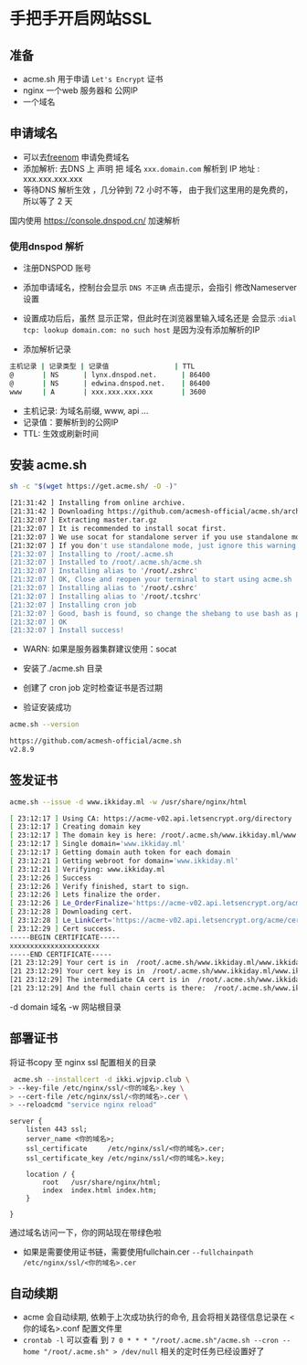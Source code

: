 # 手把手开启网站SSL

## 准备
- acme.sh 用于申请 `Let's Encrypt` 证书
- nginx 一个web 服务器和 公网IP
- 一个域名

## 申请域名

- 可以去[freenom](https://my.freenom.com/) 申请免费域名
- 添加解析: 去DNS 上 声明 把 域名 `xxx.domain.com` 解析到 IP 地址 : xxx.xxx.xxx.xxx
- 等待DNS 解析生效 ，几分钟到 72 小时不等， 由于我们这里用的是免费的，所以等了 2 天

国内使用 https://console.dnspod.cn/ 加速解析

### 使用dnspod 解析

- 注册DNSPOD 账号
- 添加申请域名，控制台会显示 `DNS 不正确` 点击提示，会指引 修改Nameserver 设置

- 设置成功后后，虽然 显示正常，但此时在浏览器里输入域名还是 会显示 :`dial tcp: lookup domain.com: no such host`
是因为没有添加解析的IP

- 添加解析记录

```bash
主机记录 | 记录类型 | 记录值                | TTL
@       | NS      | lynx.dnspod.net.      | 86400
@       | NS      | edwina.dnspod.net.    | 86400
www     | A       | xxx.xxx.xxx.xxx       | 3600
```
- 主机记录: 为域名前缀, www, api ...
- 记录值：要解析到的公网IP
- TTL: 生效或刷新时间

## 安装 acme.sh

```bash
sh -c "$(wget https://get.acme.sh/ -O -)"

[21:31:42 ] Installing from online archive.
[21:31:42 ] Downloading https://github.com/acmesh-official/acme.sh/archive/master.tar.gz
[21:32:07 ] Extracting master.tar.gz
[21:32:07 ] It is recommended to install socat first.
[21:32:07 ] We use socat for standalone server if you use standalone mode.
[21:32:07 ] If you don't use standalone mode, just ignore this warning.
[21:32:07 ] Installing to /root/.acme.sh
[21:32:07 ] Installed to /root/.acme.sh/acme.sh
[21:32:07 ] Installing alias to '/root/.zshrc'
[21:32:07 ] OK, Close and reopen your terminal to start using acme.sh
[21:32:07 ] Installing alias to '/root/.cshrc'
[21:32:07 ] Installing alias to '/root/.tcshrc'
[21:32:07 ] Installing cron job
[21:32:07 ] Good, bash is found, so change the shebang to use bash as preferred.
[21:32:07 ] OK
[21:32:07 ] Install success!
```
- WARN: 如果是服务器集群建议使用：socat
- 安装了./acme.sh 目录
- 创建了 cron job 定时检查证书是否过期

- 验证安装成功
```bash
acme.sh --version

https://github.com/acmesh-official/acme.sh
v2.8.9
```

## 签发证书

```bash
acme.sh --issue -d www.ikkiday.ml -w /usr/share/nginx/html

[ 23:12:17 ] Using CA: https://acme-v02.api.letsencrypt.org/directory
[ 23:12:17 ] Creating domain key
[ 23:12:17 ] The domain key is here: /root/.acme.sh/www.ikkiday.ml/www.ikkiday.ml.key
[ 23:12:17 ] Single domain='www.ikkiday.ml'
[ 23:12:17 ] Getting domain auth token for each domain
[ 23:12:21 ] Getting webroot for domain='www.ikkiday.ml'
[ 23:12:21 ] Verifying: www.ikkiday.ml
[ 23:12:26 ] Success
[ 23:12:26 ] Verify finished, start to sign.
[ 23:12:26 ] Lets finalize the order.
[ 23:12:26 ] Le_OrderFinalize='https://acme-v02.api.letsencrypt.org/acme/finalize/120150119/9206475263'
[ 23:12:28 ] Downloading cert.
[ 23:12:28 ] Le_LinkCert='https://acme-v02.api.letsencrypt.org/acme/cert/03456c7b01c28b0b8085294e63941069572f'
[ 23:12:29 ] Cert success.
-----BEGIN CERTIFICATE-----
xxxxxxxxxxxxxxxxxxxxxx
-----END CERTIFICATE-----
[21 23:12:29] Your cert is in  /root/.acme.sh/www.ikkiday.ml/www.ikkiday.ml.cer
[21 23:12:29] Your cert key is in  /root/.acme.sh/www.ikkiday.ml/www.ikkiday.ml.key
[21 23:12:29] The intermediate CA cert is in  /root/.acme.sh/www.ikkiday.ml/ca.cer
[21 23:12:29] And the full chain certs is there:  /root/.acme.sh/www.ikkiday.ml/fullchain.cer
```
-d domain 域名
-w 网站根目录

## 部署证书

将证书copy 至 nginx ssl 配置相关的目录

```bash
 acme.sh --installcert -d ikki.wjpvip.club \
> --key-file /etc/nginx/ssl/<你的域名>.key \
> --cert-file /etc/nginx/ssl/<你的域名>.cer \
> --reloadcmd "service nginx reload"
```



```nginx
server {
    listen 443 ssl;
    server_name <你的域名>;
    ssl_certificate     /etc/nginx/ssl/<你的域名>.cer;
    ssl_certificate_key /etc/nginx/ssl/<你的域名>.key;

    location / {
        root   /usr/share/nginx/html;
        index  index.html index.htm;
    }

}
```

通过域名访问一下，你的网站现在带绿色啦

- 如果是需要使用证书链，需要使用fullchain.cer `--fullchainpath /etc/nginx/ssl/<你的域名>.cer`


## 自动续期

- acme 会自动续期, 依赖于上次成功执行的命令, 且会将相关路径信息记录在 <你的域名>.conf 配置文件里
- `crontab -l` 可以查看 到 `7 0 * * * "/root/.acme.sh"/acme.sh --cron --home "/root/.acme.sh" > /dev/null` 相关的定时任务已经设置好了



